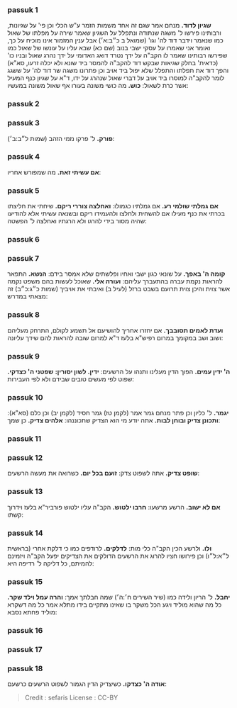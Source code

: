 
### passuk 1
<b>שגיון לדוד.</b> מנחם אמר שגם זה אחד משמות הזמר ע"ש הכלי וכן פי' על שגיונות, ורבותינו פירשו ל' משגה שנתודה ונתפלל על השגיון שאמר שירה על מפלתו של שאול כמו שנאמר וידבר דוד לה' וגו' (שמואל ב כ״ב:א׳) אבל ענין המזמור אינו מוכיח על כך, ואומר אני שאמרו על עסקי ישבי בנוב (שם כא) שבא עליו על עונשו של שאול כמו שפירשו רבותינו שאמר לו הקב"ה על ידך נטרד דואג האדומי על ידך נהרג שאול ובניו כו' (כדאית' בחלק שגיאות שבקש דוד להקב"ה להמסר ביד שונא ולא יכלה זרעו, סא"א) והפך דוד את תפלתו והתפלל שלא יפול ביד אויב וכן פתרונו משגה שר דוד לה' על ששגג לומר להקב"ה למוסרו ביד אויב על דברי שאול שנהרג על ידו, ד"א על שגיון כנף המעיל אשר כרת לשאול:
<b>כוש.</b> מה כושי משונה בעורו אף שאול משונה במעשיו:

### passuk 2

### passuk 3
<b>פורק.</b> ל' פרקו נזמי הזהב (שמות ל״ב:ב׳):

### passuk 4
<b>אם עשיתי זאת.</b> מה שמפורש אחריו:

### passuk 5
<b>אם גמלתי שולמי רע.</b> אם גמלתיו כגמולו:
<b>ואחלצה צוררי ריקם.</b> שיחתי את חליצתו בכרתי את כנף מעילו אם להשחית ולחלצו ולהעמידו ריקם ובשנאה עשיתי אלא להודיעו שהיה מסור בידי להרגו ולא הרגתיו ואחלצה ל' הפשטה:

### passuk 6

### passuk 7
<b>קומה ה' באפך.</b> על שונאי כגון ישבי ואחיו ופלשתים שלא אמסר בידם:
<b>הנשא.</b> התפאר להראות נקמת עברה בהתעברך עליהם:
<b>ועורה אלי.</b> שאוכל לעשות בהם משפט נקמה אשר צוית והיכן צוית תרועם בשבט ברזל (לעיל ב) ואיבתי את אויביך (שמות כ״ג:כ״ב) זה מצאתי במדרש:

### passuk 8
<b>ועדת לאמים תסובבך.</b> אם יחזרו אחריך להושיעם אל תשמע לקולם, התרחק מעליהם ושוב ושב במקומך במרום רפיש"א בלעז ד"א למרום שובה להראות להם שידך עליונה:

### passuk 9
<b>ה' ידין עמים.</b> הפוך הדין מעלינו ותנהו על הרשעים:
<b>ידין. לשון יסורין:</b>
<b> שפטני ה' כצדקי.</b> שפוט לפי מעשים טובים שבידם ולא לפי העבירות:

### passuk 10
<b>יגמר.</b> ל' כליון וכן פתר מנחם גמר אמר (לקמן טז) גמר חסיד (לקמן יב) וכן כלם (סא"א):
<b>ותכונן צדיק ובוחן לבות.</b> אתה יודע מי הוא הצדיק שתכוננהו:
<b>אלהים צדיק.</b> כן שמך:

### passuk 11

### passuk 12
<b>שופט צדיק.</b> אתה לשפוט צדק:
<b>זועם בכל יום.</b> כשרואה את מעשה הרשעים:

### passuk 13
<b>אם לא ישוב.</b> הרשע מרשעו:
<b>חרבו ילטוש.</b> הקב"ה עליו ילטוש פורביר"א בלעז וידרוך קשתו:

### passuk 14
<b>ולו.</b> ולרשע הכין הקב"ה כלי מות:
<b>לדלקים.</b> לרודפים כמו כי דלקת אחרי (בראשית ל״א:ל״ו) וכן פירושו חציו להרוג את הרשעים הדולקים את הצדיקים יפעל הקב"ה ויזמינם להמיתם, כל דליקה ל' רדיפה היא:

### passuk 15
<b>יחבל.</b> ל' הריון ולידה כמו (שיר השירים ח׳:ה׳) שמה חבלתך אמך:
<b>והרה עמל וילד שקר.</b> כל מה שהוא מוליד ויגע הכל משקר בו שאינו מתקיים בידו מתלא אמר כל מה דשקרא מוליד פחתא נסבא:

### passuk 16

### passuk 17

### passuk 18
<b>אודה ה' כצדקו.</b> כשיצדיק הדין הגמור לשפוט הרשעים כרשעם:

>Credit : sefaris
>License : CC-BY